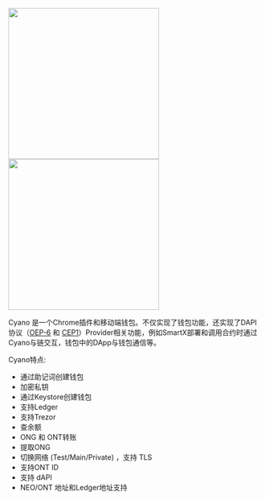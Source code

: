 <p>
  <img width="300px" src="https://raw.githubusercontent.com/OntologyCommunityDevelopers/cyano-wallet/master/wallet.png">
  <img width="300px" src="https://raw.githubusercontent.com/OntologyCommunityDevelopers/cyano-wallet/master/wallet2.png">
</p>

Cyano 是一个Chrome插件和移动端钱包。不仅实现了钱包功能，还实现了DAPI协议（[OEP-6](https://github.com/backslash47/OEPs/blob/oep-dapp-api/OEP-6/OEP-6.mediawiki) 和 [CEP1](https://github.com/ontio-cyano/CEPs/blob/master/CEP1.mediawiki)）Provider相关功能，例如SmartX部署和调用合约时通过Cyano与链交互，钱包中的DApp与钱包通信等。

Cyano特点:

* 通过助记词创建钱包
* 加密私钥
* 通过Keystore创建钱包
* 支持Ledger
* 支持Trezor
* 查余额
* ONG 和 ONT转账
* 提取ONG
* 切换网络 (Test/Main/Private) ，支持 TLS
* 支持ONT ID 
* 支持 dAPI 
* NEO/ONT 地址和Ledger地址支持


